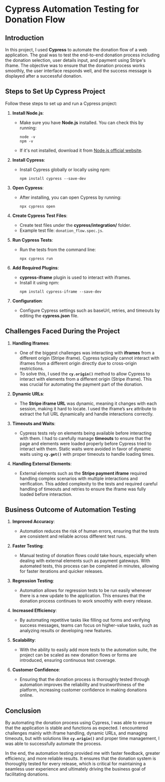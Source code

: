 # Cypress Automation Testing for Donation Flow

## Introduction

In this project, I used **Cypress** to automate the donation flow of a web application. The goal was to test the end-to-end donation process including the donation selection, user details input, and payment using Stripe's iframe. The objective was to ensure that the donation process works smoothly, the user interface responds well, and the success message is displayed after a successful donation.

## Steps to Set Up Cypress Project

Follow these steps to set up and run a Cypress project:

1. **Install Node.js**:
   - Make sure you have **Node.js** installed. You can check this by running:
     ```
     node -v
     npm -v
     ```
   - If it's not installed, download it from [Node.js official website](https://nodejs.org/).

2. **Install Cypress**:
   - Install Cypress globally or locally using npm:
     ```
     npm install cypress --save-dev
     ```

3. **Open Cypress**:
   - After installing, you can open Cypress by running:
     ```
     npx cypress open
     ```

4. **Create Cypress Test Files**:
   - Create test files under the **cypress/integration/** folder. 
   - Example test file: `donation_flow.spec.js`.

5. **Run Cypress Tests**:
   - Run the tests from the command line:
     ```
     npx cypress run
     ```

6. **Add Required Plugins**:
   - **cypress-iframe** plugin is used to interact with iframes.
   - Install it using npm:
     ```
     npm install cypress-iframe --save-dev
     ```

7. **Configuration**:
   - Configure Cypress settings such as baseUrl, retries, and timeouts by editing the **cypress.json** file.

## Challenges Faced During the Project

1. **Handling Iframes**:
   - One of the biggest challenges was interacting with **iframes** from a different origin (Stripe iframe). Cypress typically cannot interact with iframes from a different origin directly due to cross-origin restrictions. 
   - To solve this, I used the **`cy.origin()`** method to allow Cypress to interact with elements from a different origin (Stripe iframe). This was crucial for automating the payment part of the donation.

2. **Dynamic URLs**:
   - The **Stripe iframe URL** was dynamic, meaning it changes with each session, making it hard to locate. I used the iframe’s **`src`** attribute to extract the full URL dynamically and handle interactions correctly.
   
3. **Timeouts and Waits**:
   - Cypress tests rely on elements being available before interacting with them. I had to carefully manage **timeouts** to ensure that the page and elements were loaded properly before Cypress tried to interact with them. Static waits were avoided in favor of dynamic waits using **`cy.get()`** with proper timeouts to handle loading times.

4. **Handling External Elements**:
   - External elements such as the **Stripe payment iframe** required handling complex scenarios with multiple interactions and verification. This added complexity to the tests and required careful handling of timeouts and retries to ensure the iframe was fully loaded before interaction.

## Business Outcome of Automation Testing

1. **Improved Accuracy**:
   - Automation reduces the risk of human errors, ensuring that the tests are consistent and reliable across different test runs.

2. **Faster Testing**:
   - Manual testing of donation flows could take hours, especially when dealing with external elements such as payment gateways. With automated tests, this process can be completed in minutes, allowing for faster iterations and quicker releases.

3. **Regression Testing**:
   - Automation allows for regression tests to be run easily whenever there is a new update to the application. This ensures that the donation process continues to work smoothly with every release.

4. **Increased Efficiency**:
   - By automating repetitive tasks like filling out forms and verifying success messages, teams can focus on higher-value tasks, such as analyzing results or developing new features.

5. **Scalability**:
   - With the ability to easily add more tests to the automation suite, the project can be scaled as new donation flows or forms are introduced, ensuring continuous test coverage.

6. **Customer Confidence**:
   - Ensuring that the donation process is thoroughly tested through automation improves the reliability and trustworthiness of the platform, increasing customer confidence in making donations online.

## Conclusion

By automating the donation process using Cypress, I was able to ensure that the application is stable and functions as expected. I encountered challenges mainly with iframe handling, dynamic URLs, and managing timeouts, but with solutions like **`cy.origin()`** and proper time management, I was able to successfully automate the process.

In the end, the automation testing provided me with faster feedback, greater efficiency, and more reliable results. It ensures that the donation system is thoroughly tested for every release, which is critical for maintaining a seamless user experience and ultimately driving the business goal of facilitating donations.

